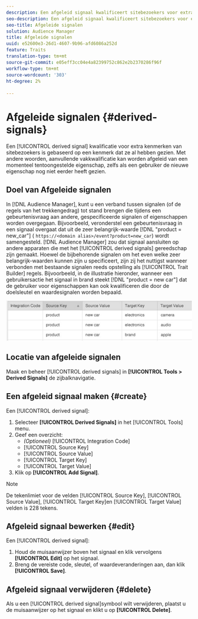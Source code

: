 ```yaml
---
description: Een afgeleid signaal kwalificeert sitebezoekers voor extra kenmerken op basis van een kenmerk dat ze al hebben gezien. Met andere woorden, aanvullende vakkwalificatie kan worden afgeleid van een momenteel tentoongestelde eigenschap, zelfs als een gebruiker de nieuwe eigenschap nog niet eerder heeft gezien.
seo-description: Een afgeleid signaal kwalificeert sitebezoekers voor extra kenmerken op basis van een kenmerk dat ze al hebben gezien. Met andere woorden, aanvullende vakkwalificatie kan worden afgeleid van een momenteel tentoongestelde eigenschap, zelfs als een gebruiker de nieuwe eigenschap nog niet eerder heeft gezien.
seo-title: Afgeleide signalen
solution: Audience Manager
title: Afgeleide signalen
uuid: e52600e3-26d1-4607-9b96-afd6086a252d
feature: Traits
translation-type: tm+mt
source-git-commit: e05eff3cc04e4a82399752c862e2b2370286f96f
workflow-type: tm+mt
source-wordcount: '303'
ht-degree: 2%

---
```



# Afgeleide signalen {#derived-signals}

Een [!UICONTROL derived signal] kwalificatie voor extra kenmerken van sitebezoekers is gebaseerd op een kenmerk dat ze al hebben gezien. Met andere woorden, aanvullende vakkwalificatie kan worden afgeleid van een momenteel tentoongestelde eigenschap, zelfs als een gebruiker de nieuwe eigenschap nog niet eerder heeft gezien.

<!-- c_tb_derived_signal.xml -->

## Doel van Afgeleide signalen

In [!DNL Audience Manager], kunt u een verband tussen signalen (of de regels van het trekkengedrag) tot stand brengen die tijdens een gebeurtenisvraag aan andere, gespecificeerde signalen of eigenschappen worden overgegaan. Bijvoorbeeld, veronderstel een gebeurtenisvraag in een signaal overgaat dat uit de zeer belangrijk-waarde [!DNL "product = new_car"] ( `https://<domain alias>/event?product=new_car`) wordt samengesteld. [!DNL Audience Manager] zou dat signaal aansluiten op andere apparaten die met het [!UICONTROL derived signals] gereedschap zijn gemaakt. Hoewel de bijbehorende signalen om het even welke zeer belangrijk-waarden kunnen zijn u specificeert, zijn zij het nuttigst wanneer verbonden met bestaande signalen reeds opstelling als [!UICONTROL Trait Builder] regels. Bijvoorbeeld, in de illustratie hieronder, wanneer een gebruikersactie het signaal in brand steekt [!DNL "product = new car"] dat de gebruiker voor eigenschappen kan ook kwalificeren die door de doelsleutel en waardesignalen worden bepaald.

![](assets/derived_signal_example.png)

## Locatie van afgeleide signalen

Maak en beheer [!UICONTROL derived signals] in **[!UICONTROL Tools > Derived Signals]** de zijbalknavigatie.

## Een afgeleid signaal maken {#create}

<!-- t_tb_create_derived.xml -->

Een [!UICONTROL derived signal]:

1. Selecteer **[!UICONTROL Derived Signals]** in het [!UICONTROL Tools] menu.
1. Geef een overzicht:
   * *(Optioneel)* [!UICONTROL Integration Code]
   * [!UICONTROL Source Key]
   * [!UICONTROL Source Value]
   * [!UICONTROL Target Key]
   * [!UICONTROL Target Value]
1. Klik op **[!UICONTROL Add Signal]**.

>[!NOTE]
>
>De tekenlimiet voor de velden [!UICONTROL Source Key], [!UICONTROL Source Value], [!UICONTROL Target Key]en [!UICONTROL Target Value] velden is 228 tekens.

## Afgeleid signaal bewerken {#edit}

<!-- t_tb_edit_derived.xml -->

Een [!UICONTROL derived signal]:

1. Houd de muisaanwijzer boven het signaal en klik vervolgens **[!UICONTROL Edit]** op het signaal.
2. Breng de vereiste code, sleutel, of waardeveranderingen aan, dan klik **[!UICONTROL Save]**.

## Afgeleid signaal verwijderen {#delete}

<!-- t_tb_delete_derived.xml -->

Als u een [!UICONTROL derived signal]symbool wilt verwijderen, plaatst u de muisaanwijzer op het signaal en klikt u op **[!UICONTROL Delete]**.
